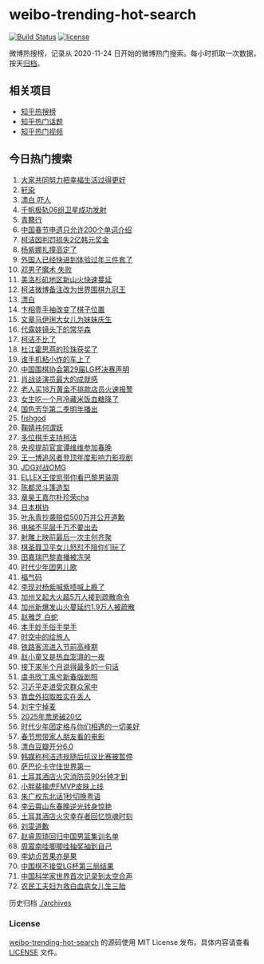 # weibo-trending-hot-search

[![Build Status](https://github.com/justjavac/weibo-trending-hot-search/workflows/ci/badge.svg?branch=master)](https://github.com/justjavac/weibo-trending-hot-search/actions)
[![license](https://img.shields.io/github/license/justjavac/weibo-trending-hot-search)](https://github.com/justjavac/weibo-trending-hot-search/blob/master/LICENSE)

微博热搜榜，记录从 2020-11-24 日开始的微博热门搜索。每小时抓取一次数据，按天[归档](./archives)。

## 相关项目

- [知乎热搜榜](https://github.com/justjavac/zhihu-trending-top-search)
- [知乎热门话题](https://github.com/justjavac/zhihu-trending-hot-questions)
- [知乎热门视频](https://github.com/justjavac/zhihu-trending-hot-video)

## 今日热门搜索

<!-- BEGIN -->
<!-- 最后更新时间 Fri Jan 24 2025 04:10:05 GMT+0800 (China Standard Time) -->

1. [大家共同努力把幸福生活过得更好](https://s.weibo.com//weibo?q=%23%E5%A4%A7%E5%AE%B6%E5%85%B1%E5%90%8C%E5%8A%AA%E5%8A%9B%E6%8A%8A%E5%B9%B8%E7%A6%8F%E7%94%9F%E6%B4%BB%E8%BF%87%E5%BE%97%E6%9B%B4%E5%A5%BD%23&Refer=new_time)
1. [轩染](https://s.weibo.com//weibo?q=%E8%BD%A9%E6%9F%93&t=31&band_rank=5&Refer=top)
1. [漂白 吓人](https://s.weibo.com//weibo?q=%E6%BC%82%E7%99%BD%20%E5%90%93%E4%BA%BA&t=31&band_rank=4&Refer=top)
1. [千帆极轨06组卫星成功发射](https://s.weibo.com//weibo?q=%23%E5%8D%83%E5%B8%86%E6%9E%81%E8%BD%A806%E7%BB%84%E5%8D%AB%E6%98%9F%E6%88%90%E5%8A%9F%E5%8F%91%E5%B0%84%23&t=31&band_rank=3&Refer=top)
1. [青簪行](https://s.weibo.com//weibo?q=%E9%9D%92%E7%B0%AA%E8%A1%8C&t=31&band_rank=1&Refer=top)
1. [中国春节申遗只允许200个单词介绍](https://s.weibo.com//weibo?q=%23%E4%B8%AD%E5%9B%BD%E6%98%A5%E8%8A%82%E7%94%B3%E9%81%97%E5%8F%AA%E5%85%81%E8%AE%B8200%E4%B8%AA%E5%8D%95%E8%AF%8D%E4%BB%8B%E7%BB%8D%23&t=31&band_rank=9&Refer=top)
1. [柯洁因判罚损失2亿韩元奖金](https://s.weibo.com//weibo?q=%23%E6%9F%AF%E6%B4%81%E5%9B%A0%E5%88%A4%E7%BD%9A%E6%8D%9F%E5%A4%B12%E4%BA%BF%E9%9F%A9%E5%85%83%E5%A5%96%E9%87%91%23&t=31&band_rank=6&Refer=top)
1. [杨紫娜扎撞高定了](https://s.weibo.com//weibo?q=%23%E6%9D%A8%E7%B4%AB%E5%A8%9C%E6%89%8E%E6%92%9E%E9%AB%98%E5%AE%9A%E4%BA%86%23&t=31&band_rank=7&Refer=top)
1. [外国人已经快进到体验过年三件套了](https://s.weibo.com//weibo?q=%23%E5%A4%96%E5%9B%BD%E4%BA%BA%E5%B7%B2%E7%BB%8F%E5%BF%AB%E8%BF%9B%E5%88%B0%E4%BD%93%E9%AA%8C%E8%BF%87%E5%B9%B4%E4%B8%89%E4%BB%B6%E5%A5%97%E4%BA%86%23&t=31&band_rank=27&Refer=top)
1. [邓男子魔术 失败](https://s.weibo.com//weibo?q=%E9%82%93%E7%94%B7%E5%AD%90%E9%AD%94%E6%9C%AF%20%E5%A4%B1%E8%B4%A5&t=31&band_rank=4&Refer=top)
1. [美洛杉矶地区新山火快速蔓延](https://s.weibo.com//weibo?q=%23%E7%BE%8E%E6%B4%9B%E6%9D%89%E7%9F%B6%E5%9C%B0%E5%8C%BA%E6%96%B0%E5%B1%B1%E7%81%AB%E5%BF%AB%E9%80%9F%E8%94%93%E5%BB%B6%23&t=31&band_rank=19&Refer=top)
1. [柯洁微博备注改为世界围棋九冠王](https://s.weibo.com//weibo?q=%23%E6%9F%AF%E6%B4%81%E5%BE%AE%E5%8D%9A%E5%A4%87%E6%B3%A8%E6%94%B9%E4%B8%BA%E4%B8%96%E7%95%8C%E5%9B%B4%E6%A3%8B%E4%B9%9D%E5%86%A0%E7%8E%8B%23&t=31&band_rank=11&Refer=top)
1. [漂白](https://s.weibo.com//weibo?q=%E6%BC%82%E7%99%BD&t=31&band_rank=39&Refer=top)
1. [卞相壹手袖改变了棋子位置](https://s.weibo.com//weibo?q=%23%E5%8D%9E%E7%9B%B8%E5%A3%B9%E6%89%8B%E8%A2%96%E6%94%B9%E5%8F%98%E4%BA%86%E6%A3%8B%E5%AD%90%E4%BD%8D%E7%BD%AE%23&t=31&band_rank=13&Refer=top)
1. [文章马伊琍大女儿为妹妹庆生](https://s.weibo.com//weibo?q=%23%E6%96%87%E7%AB%A0%E9%A9%AC%E4%BC%8A%E7%90%8D%E5%A4%A7%E5%A5%B3%E5%84%BF%E4%B8%BA%E5%A6%B9%E5%A6%B9%E5%BA%86%E7%94%9F%23&t=31&band_rank=32&Refer=top)
1. [代露娃镜头下的常华森](https://s.weibo.com//weibo?q=%23%E4%BB%A3%E9%9C%B2%E5%A8%83%E9%95%9C%E5%A4%B4%E4%B8%8B%E7%9A%84%E5%B8%B8%E5%8D%8E%E6%A3%AE%23&t=31&band_rank=15&Refer=top)
1. [柯洁不比了](https://s.weibo.com//weibo?q=%23%E6%9F%AF%E6%B4%81%E4%B8%8D%E6%AF%94%E4%BA%86%23&t=31&band_rank=16&Refer=top)
1. [杜江霍思燕的珍珠获奖了](https://s.weibo.com//weibo?q=%23%E6%9D%9C%E6%B1%9F%E9%9C%8D%E6%80%9D%E7%87%95%E7%9A%84%E7%8F%8D%E7%8F%A0%E8%8E%B7%E5%A5%96%E4%BA%86%23&t=31&band_rank=35&Refer=top)
1. [谁手机粘小炸的车上了](https://s.weibo.com//weibo?q=%E8%B0%81%E6%89%8B%E6%9C%BA%E7%B2%98%E5%B0%8F%E7%82%B8%E7%9A%84%E8%BD%A6%E4%B8%8A%E4%BA%86&t=31&band_rank=14&Refer=top)
1. [中国围棋协会第29届LG杯决赛声明](https://s.weibo.com//weibo?q=%23%E4%B8%AD%E5%9B%BD%E5%9B%B4%E6%A3%8B%E5%8D%8F%E4%BC%9A%E7%AC%AC29%E5%B1%8ALG%E6%9D%AF%E5%86%B3%E8%B5%9B%E5%A3%B0%E6%98%8E%23&t=31&band_rank=29&Refer=top)
1. [肖战谈演员最大的成就感](https://s.weibo.com//weibo?q=%23%E8%82%96%E6%88%98%E8%B0%88%E6%BC%94%E5%91%98%E6%9C%80%E5%A4%A7%E7%9A%84%E6%88%90%E5%B0%B1%E6%84%9F%23&t=31&band_rank=20&Refer=top)
1. [老人买18万黄金不挑款店员火速报警](https://s.weibo.com//weibo?q=%23%E8%80%81%E4%BA%BA%E4%B9%B018%E4%B8%87%E9%BB%84%E9%87%91%E4%B8%8D%E6%8C%91%E6%AC%BE%E5%BA%97%E5%91%98%E7%81%AB%E9%80%9F%E6%8A%A5%E8%AD%A6%23&t=31&band_rank=23&Refer=top)
1. [女生吃一个月冷藏米饭血糖降了](https://s.weibo.com//weibo?q=%23%E5%A5%B3%E7%94%9F%E5%90%83%E4%B8%80%E4%B8%AA%E6%9C%88%E5%86%B7%E8%97%8F%E7%B1%B3%E9%A5%AD%E8%A1%80%E7%B3%96%E9%99%8D%E4%BA%86%23&t=31&band_rank=21&Refer=top)
1. [国色芳华第二季明年播出](https://s.weibo.com//weibo?q=%23%E5%9B%BD%E8%89%B2%E8%8A%B3%E5%8D%8E%E7%AC%AC%E4%BA%8C%E5%AD%A3%E6%98%8E%E5%B9%B4%E6%92%AD%E5%87%BA%23&t=31&band_rank=8&Refer=top)
1. [fishgod](https://s.weibo.com//weibo?q=fishgod&t=31&band_rank=18&Refer=top)
1. [鞠婧祎何谓妖](https://s.weibo.com//weibo?q=%23%E9%9E%A0%E5%A9%A7%E7%A5%8E%E4%BD%95%E8%B0%93%E5%A6%96%23&t=31&band_rank=31&Refer=top)
1. [多位棋手支持柯洁](https://s.weibo.com//weibo?q=%23%E5%A4%9A%E4%BD%8D%E6%A3%8B%E6%89%8B%E6%94%AF%E6%8C%81%E6%9F%AF%E6%B4%81%23&t=31&band_rank=36&Refer=top)
1. [央视提前官宣谭维维参加春晚](https://s.weibo.com//weibo?q=%E5%A4%AE%E8%A7%86%E6%8F%90%E5%89%8D%E5%AE%98%E5%AE%A3%E8%B0%AD%E7%BB%B4%E7%BB%B4%E5%8F%82%E5%8A%A0%E6%98%A5%E6%99%9A&t=31&band_rank=24&Refer=top)
1. [王一博追风者登顶年度影响力影视剧](https://s.weibo.com//weibo?q=%23%E7%8E%8B%E4%B8%80%E5%8D%9A%E8%BF%BD%E9%A3%8E%E8%80%85%E7%99%BB%E9%A1%B6%E5%B9%B4%E5%BA%A6%E5%BD%B1%E5%93%8D%E5%8A%9B%E5%BD%B1%E8%A7%86%E5%89%A7%23&t=31&band_rank=37&Refer=top)
1. [JDG对战OMG](https://s.weibo.com//weibo?q=%23JDG%E5%AF%B9%E6%88%98OMG%23&t=31&band_rank=43&Refer=top)
1. [ELLEX王俊凯带你看巴黎男装周](https://s.weibo.com//weibo?q=%23ELLEX%E7%8E%8B%E4%BF%8A%E5%87%AF%E5%B8%A6%E4%BD%A0%E7%9C%8B%E5%B7%B4%E9%BB%8E%E7%94%B7%E8%A3%85%E5%91%A8%23&t=31&band_rank=20&Refer=top)
1. [陈都灵斗篷造型](https://s.weibo.com//weibo?q=%E9%99%88%E9%83%BD%E7%81%B5%E6%96%97%E7%AF%B7%E9%80%A0%E5%9E%8B&t=31&band_rank=34&Refer=top)
1. [章昊王嘉尔朴珍荣cha](https://s.weibo.com//weibo?q=%23%E7%AB%A0%E6%98%8A%E7%8E%8B%E5%98%89%E5%B0%94%E6%9C%B4%E7%8F%8D%E8%8D%A3cha%23&t=31&band_rank=33&Refer=top)
1. [日本棋协](https://s.weibo.com//weibo?q=%E6%97%A5%E6%9C%AC%E6%A3%8B%E5%8D%8F&t=31&band_rank=38&Refer=top)
1. [叶永青抄袭赔偿500万并公开道歉](https://s.weibo.com//weibo?q=%23%E5%8F%B6%E6%B0%B8%E9%9D%92%E6%8A%84%E8%A2%AD%E8%B5%94%E5%81%BF500%E4%B8%87%E5%B9%B6%E5%85%AC%E5%BC%80%E9%81%93%E6%AD%89%23&t=31&band_rank=38&Refer=top)
1. [电梯不平层千万不要出去](https://s.weibo.com//weibo?q=%E7%94%B5%E6%A2%AF%E4%B8%8D%E5%B9%B3%E5%B1%82%E5%8D%83%E4%B8%87%E4%B8%8D%E8%A6%81%E5%87%BA%E5%8E%BB&t=31&band_rank=44&Refer=top)
1. [射雕上映前最后一次主创齐聚](https://s.weibo.com//weibo?q=%23%E5%B0%84%E9%9B%95%E4%B8%8A%E6%98%A0%E5%89%8D%E6%9C%80%E5%90%8E%E4%B8%80%E6%AC%A1%E4%B8%BB%E5%88%9B%E9%BD%90%E8%81%9A%23&t=31&band_rank=12&Refer=top)
1. [棋圣聂卫平女儿怒怼不陪你们玩了](https://s.weibo.com//weibo?q=%23%E6%A3%8B%E5%9C%A3%E8%81%82%E5%8D%AB%E5%B9%B3%E5%A5%B3%E5%84%BF%E6%80%92%E6%80%BC%E4%B8%8D%E9%99%AA%E4%BD%A0%E4%BB%AC%E7%8E%A9%E4%BA%86%23&t=31&band_rank=38&Refer=top)
1. [田嘉瑞巴黎直播被冻哭](https://s.weibo.com//weibo?q=%E7%94%B0%E5%98%89%E7%91%9E%E5%B7%B4%E9%BB%8E%E7%9B%B4%E6%92%AD%E8%A2%AB%E5%86%BB%E5%93%AD&t=31&band_rank=22&Refer=top)
1. [时代少年团男儿歌](https://s.weibo.com//weibo?q=%E6%97%B6%E4%BB%A3%E5%B0%91%E5%B9%B4%E5%9B%A2%E7%94%B7%E5%84%BF%E6%AD%8C&t=31&band_rank=17&Refer=top)
1. [福气码](https://s.weibo.com//weibo?q=%E7%A6%8F%E6%B0%94%E7%A0%81&t=31&band_rank=47&Refer=top)
1. [李现对杨紫喊紫啧喊上瘾了](https://s.weibo.com//weibo?q=%E6%9D%8E%E7%8E%B0%E5%AF%B9%E6%9D%A8%E7%B4%AB%E5%96%8A%E7%B4%AB%E5%95%A7%E5%96%8A%E4%B8%8A%E7%98%BE%E4%BA%86&t=31&band_rank=42&Refer=top)
1. [加州又起大火超5万人接到疏散命令](https://s.weibo.com//weibo?q=%23%E5%8A%A0%E5%B7%9E%E5%8F%88%E8%B5%B7%E5%A4%A7%E7%81%AB%E8%B6%855%E4%B8%87%E4%BA%BA%E6%8E%A5%E5%88%B0%E7%96%8F%E6%95%A3%E5%91%BD%E4%BB%A4%23&t=31&band_rank=48&Refer=top)
1. [加州新爆发山火蔓延约1.9万人被疏散](https://s.weibo.com//weibo?q=%23%E5%8A%A0%E5%B7%9E%E6%96%B0%E7%88%86%E5%8F%91%E5%B1%B1%E7%81%AB%E8%94%93%E5%BB%B6%E7%BA%A61.9%E4%B8%87%E4%BA%BA%E8%A2%AB%E7%96%8F%E6%95%A3%23&t=31&band_rank=10&Refer=top)
1. [赵雅芝 白蛇](https://s.weibo.com//weibo?q=%E8%B5%B5%E9%9B%85%E8%8A%9D%20%E7%99%BD%E8%9B%87&t=31&band_rank=26&Refer=top)
1. [本手妙手俗手举手](https://s.weibo.com//weibo?q=%23%E6%9C%AC%E6%89%8B%E5%A6%99%E6%89%8B%E4%BF%97%E6%89%8B%E4%B8%BE%E6%89%8B%23&t=31&band_rank=40&Refer=top)
1. [时空中的绘旅人](https://s.weibo.com//weibo?q=%23%E6%97%B6%E7%A9%BA%E4%B8%AD%E7%9A%84%E7%BB%98%E6%97%85%E4%BA%BA%23&t=31&band_rank=46&Refer=top)
1. [铁路客流进入节前高峰期](https://s.weibo.com//weibo?q=%23%E9%93%81%E8%B7%AF%E5%AE%A2%E6%B5%81%E8%BF%9B%E5%85%A5%E8%8A%82%E5%89%8D%E9%AB%98%E5%B3%B0%E6%9C%9F%23&t=31&band_rank=47&Refer=top)
1. [赵小童又是热血澎湃的一夜](https://s.weibo.com//weibo?q=%23%E8%B5%B5%E5%B0%8F%E7%AB%A5%E5%8F%88%E6%98%AF%E7%83%AD%E8%A1%80%E6%BE%8E%E6%B9%83%E7%9A%84%E4%B8%80%E5%A4%9C%23&t=31&band_rank=36&Refer=top)
1. [接下来半个月说得最多的一句话](https://s.weibo.com//weibo?q=%E6%8E%A5%E4%B8%8B%E6%9D%A5%E5%8D%8A%E4%B8%AA%E6%9C%88%E8%AF%B4%E5%BE%97%E6%9C%80%E5%A4%9A%E7%9A%84%E4%B8%80%E5%8F%A5%E8%AF%9D&t=31&band_rank=50&Refer=top)
1. [虞书欣丁禹兮新春版剧照](https://s.weibo.com//weibo?q=%23%E8%99%9E%E4%B9%A6%E6%AC%A3%E4%B8%81%E7%A6%B9%E5%85%AE%E6%96%B0%E6%98%A5%E7%89%88%E5%89%A7%E7%85%A7%23&t=31&band_rank=43&Refer=top)
1. [习近平走进受灾群众家中](https://s.weibo.com//weibo?q=%23%E4%B9%A0%E8%BF%91%E5%B9%B3%E8%B5%B0%E8%BF%9B%E5%8F%97%E7%81%BE%E7%BE%A4%E4%BC%97%E5%AE%B6%E4%B8%AD%23&Refer=new_time)
1. [靠盘外招取胜实在丢人](https://s.weibo.com//weibo?q=%23%E9%9D%A0%E7%9B%98%E5%A4%96%E6%8B%9B%E5%8F%96%E8%83%9C%E5%AE%9E%E5%9C%A8%E4%B8%A2%E4%BA%BA%23&t=31&band_rank=25&Refer=top)
1. [刘宇宁掉麦](https://s.weibo.com//weibo?q=%23%E5%88%98%E5%AE%87%E5%AE%81%E6%8E%89%E9%BA%A6%23&t=31&band_rank=47&Refer=top)
1. [2025年票房破20亿](https://s.weibo.com//weibo?q=%232025%E5%B9%B4%E7%A5%A8%E6%88%BF%E7%A0%B420%E4%BA%BF%23&t=31&band_rank=49&Refer=top)
1. [时代少年团定格与你们相遇的一切美好](https://s.weibo.com//weibo?q=%23%E6%97%B6%E4%BB%A3%E5%B0%91%E5%B9%B4%E5%9B%A2%E5%AE%9A%E6%A0%BC%E4%B8%8E%E4%BD%A0%E4%BB%AC%E7%9B%B8%E9%81%87%E7%9A%84%E4%B8%80%E5%88%87%E7%BE%8E%E5%A5%BD%23&t=31&band_rank=50&Refer=top)
1. [春节想带家人朋友看的电影](https://s.weibo.com//weibo?q=%23%E6%98%A5%E8%8A%82%E6%83%B3%E5%B8%A6%E5%AE%B6%E4%BA%BA%E6%9C%8B%E5%8F%8B%E7%9C%8B%E7%9A%84%E7%94%B5%E5%BD%B1%23&t=31&band_rank=10&Refer=top)
1. [漂白豆瓣开分6.0](https://s.weibo.com//weibo?q=%23%E6%BC%82%E7%99%BD%E8%B1%86%E7%93%A3%E5%BC%80%E5%88%866.0%23&t=31&band_rank=30&Refer=top)
1. [韩媒称柯洁违规随后抗议比赛被暂停](https://s.weibo.com//weibo?q=%23%E9%9F%A9%E5%AA%92%E7%A7%B0%E6%9F%AF%E6%B4%81%E8%BF%9D%E8%A7%84%E9%9A%8F%E5%90%8E%E6%8A%97%E8%AE%AE%E6%AF%94%E8%B5%9B%E8%A2%AB%E6%9A%82%E5%81%9C%23&t=31&band_rank=40&Refer=top)
1. [萨巴伦卡守住世界第一](https://s.weibo.com//weibo?q=%23%E8%90%A8%E5%B7%B4%E4%BC%A6%E5%8D%A1%E5%AE%88%E4%BD%8F%E4%B8%96%E7%95%8C%E7%AC%AC%E4%B8%80%23&t=31&band_rank=50&Refer=top)
1. [土耳其酒店火灾消防员90分钟才到](https://s.weibo.com//weibo?q=%23%E5%9C%9F%E8%80%B3%E5%85%B6%E9%85%92%E5%BA%97%E7%81%AB%E7%81%BE%E6%B6%88%E9%98%B2%E5%91%9890%E5%88%86%E9%92%9F%E6%89%8D%E5%88%B0%23&t=31&band_rank=18&Refer=top)
1. [小胖裴擒虎FMVP皮肤上线](https://s.weibo.com//weibo?q=%23%E5%B0%8F%E8%83%96%E8%A3%B4%E6%93%92%E8%99%8EFMVP%E7%9A%AE%E8%82%A4%E4%B8%8A%E7%BA%BF%23&t=31&band_rank=25&Refer=top)
1. [朱广权东北话1秒切换粤语](https://s.weibo.com//weibo?q=%23%E6%9C%B1%E5%B9%BF%E6%9D%83%E4%B8%9C%E5%8C%97%E8%AF%9D1%E7%A7%92%E5%88%87%E6%8D%A2%E7%B2%A4%E8%AF%AD%23&t=31&band_rank=44&Refer=top)
1. [李云霄山东春晚逆光转身惊艳](https://s.weibo.com//weibo?q=%23%E6%9D%8E%E4%BA%91%E9%9C%84%E5%B1%B1%E4%B8%9C%E6%98%A5%E6%99%9A%E9%80%86%E5%85%89%E8%BD%AC%E8%BA%AB%E6%83%8A%E8%89%B3%23&t=31&band_rank=49&Refer=top)
1. [土耳其酒店火灾幸存者回忆惊魂时刻](https://s.weibo.com//weibo?q=%E5%9C%9F%E8%80%B3%E5%85%B6%E9%85%92%E5%BA%97%E7%81%AB%E7%81%BE%E5%B9%B8%E5%AD%98%E8%80%85%E5%9B%9E%E5%BF%86%E6%83%8A%E9%AD%82%E6%97%B6%E5%88%BB&t=31&band_rank=50&Refer=top)
1. [刘雯道歉](https://s.weibo.com//weibo?q=%E5%88%98%E9%9B%AF%E9%81%93%E6%AD%89&t=31&band_rank=2&Refer=top)
1. [赵睿周琦回归中国男篮集训名单](https://s.weibo.com//weibo?q=%23%E8%B5%B5%E7%9D%BF%E5%91%A8%E7%90%A6%E5%9B%9E%E5%BD%92%E4%B8%AD%E5%9B%BD%E7%94%B7%E7%AF%AE%E9%9B%86%E8%AE%AD%E5%90%8D%E5%8D%95%23&t=31&band_rank=25&Refer=top)
1. [周震南哇唧唧哇抽奖抽到自己](https://s.weibo.com//weibo?q=%E5%91%A8%E9%9C%87%E5%8D%97%E5%93%87%E5%94%A7%E5%94%A7%E5%93%87%E6%8A%BD%E5%A5%96%E6%8A%BD%E5%88%B0%E8%87%AA%E5%B7%B1&t=31&band_rank=28&Refer=top)
1. [李幼贞苦果亦是果](https://s.weibo.com//weibo?q=%E6%9D%8E%E5%B9%BC%E8%B4%9E%E8%8B%A6%E6%9E%9C%E4%BA%A6%E6%98%AF%E6%9E%9C&t=31&band_rank=41&Refer=top)
1. [中围棋不接受LG杯第三局结果](https://s.weibo.com//weibo?q=%23%E4%B8%AD%E5%9B%B4%E6%A3%8B%E4%B8%8D%E6%8E%A5%E5%8F%97LG%E6%9D%AF%E7%AC%AC%E4%B8%89%E5%B1%80%E7%BB%93%E6%9E%9C%23&t=31&band_rank=45&Refer=top)
1. [中国科学家世界首次记录到太空合声](https://s.weibo.com//weibo?q=%23%E4%B8%AD%E5%9B%BD%E7%A7%91%E5%AD%A6%E5%AE%B6%E4%B8%96%E7%95%8C%E9%A6%96%E6%AC%A1%E8%AE%B0%E5%BD%95%E5%88%B0%E5%A4%AA%E7%A9%BA%E5%90%88%E5%A3%B0%23&t=31&band_rank=46&Refer=top)
1. [农民工夫妇为救白血病女儿生三胎](https://s.weibo.com//weibo?q=%23%E5%86%9C%E6%B0%91%E5%B7%A5%E5%A4%AB%E5%A6%87%E4%B8%BA%E6%95%91%E7%99%BD%E8%A1%80%E7%97%85%E5%A5%B3%E5%84%BF%E7%94%9F%E4%B8%89%E8%83%8E%23&t=31&band_rank=48&Refer=top)

<!-- END -->

历史归档 [./archives](./archives)

### License

[weibo-trending-hot-search](https://github.com/justjavac/weibo-trending-hot-search) 的源码使用 MIT License
发布。具体内容请查看 [LICENSE](./LICENSE) 文件。

